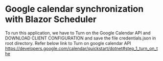 # Google calendar synchronization with Blazor Scheduler

  To run this application, we have to Turn on the Google Calendar API and DOWNLOAD CLIENT CONFIGURATION and save the file credentials.json in root directory.
  Refer below link to Turn on google calendar API
  https://developers.google.com/calendar/quickstart/dotnet#step_1_turn_on_the
